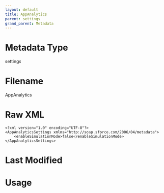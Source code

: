 ```yaml
---
layout: default
title: AppAnalytics
parent: settings
grand_parent: Metadata
---
```

# Metadata Type
settings


# Filename 
AppAnalytics


# Raw XML
```
<?xml version="1.0" encoding="UTF-8"?>
<AppAnalyticsSettings xmlns="http://soap.sforce.com/2006/04/metadata">
    <enableSimulationMode>false</enableSimulationMode>
</AppAnalyticsSettings>
```


# Last Modified


# Usage
